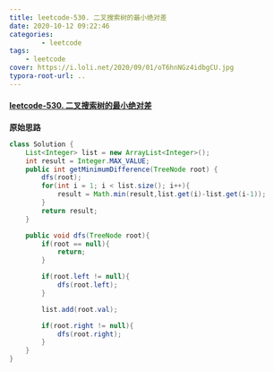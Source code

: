 ```yaml
---
title: leetcode-530. 二叉搜索树的最小绝对差
date: 2020-10-12 09:22:46
categories: 
		- leetcode
tags: 
	- leetcode
cover: https://i.loli.net/2020/09/01/oT6hnNGz4idbgCU.jpg
typora-root-url: ..
---
```


#### [leetcode-530. 二叉搜索树的最小绝对差](https://leetcode-cn.com/problems/minimum-absolute-difference-in-bst/)

**原始思路**

```java
class Solution {
    List<Integer> list = new ArrayList<Integer>();
    int result = Integer.MAX_VALUE;
    public int getMinimumDifference(TreeNode root) {
        dfs(root);
        for(int i = 1; i < list.size(); i++){
            result = Math.min(result,list.get(i)-list.get(i-1));
        }
        return result;
    }

    public void dfs(TreeNode root){
        if(root == null){
            return;
        }

        if(root.left != null){
            dfs(root.left);
        }

        list.add(root.val);

        if(root.right != null){
            dfs(root.right);
        }
    }
}
```

